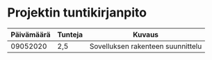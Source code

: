 # Projektin tuntikirjanpito

| Päivämäärä | Tunteja | Kuvaus |
| ---------- | ------- | ------ |
| 09052020 | 2,5 | Sovelluksen rakenteen suunnittelu |

